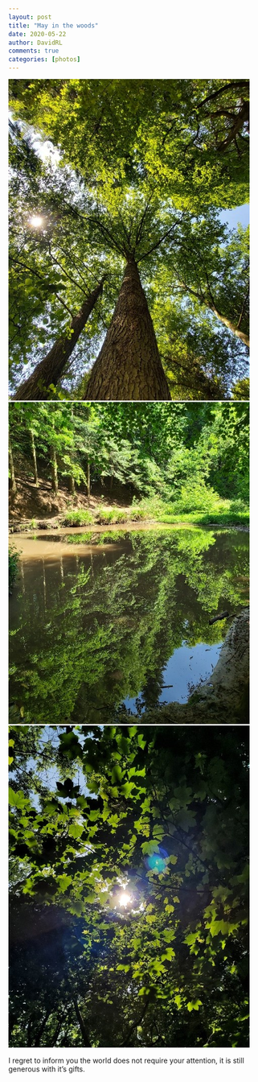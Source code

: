 ```yaml
---
layout: post
title: "May in the woods"
date: 2020-05-22
author: DavidRL  
comments: true  
categories: [photos]
---
```

![trees 1](/assets/images/articles/trees1.jpeg)<br>
![trees 2](/assets/images/articles/trees2.jpeg)<br>
![trees 3](/assets/images/articles/trees3.jpeg)<br>

I regret to inform you the world does not require your attention, it is still generous with it’s gifts.
